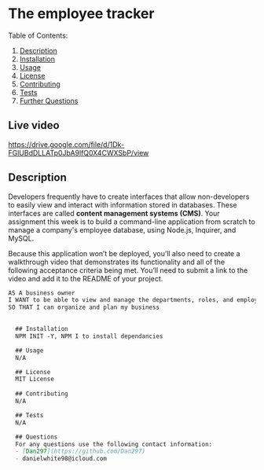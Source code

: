  # The employee tracker

  Table of Contents:
  1. [Description](#Description)
  2. [Installation](#Installation)
  3. [Usage](#Usage)
  4. [License](#License)
  5. [Contributing](#Contributing)
  6. [Tests](#Tests)
  7. [Further Questions](#Questions)

 ## Live video 
 
https://drive.google.com/file/d/1Dk-FGlUBdDLLATp0JbA9lfQ0X4CWXSbP/view 

  ## Description 

 Developers frequently have to create interfaces that allow non-developers to easily view and interact with information stored in databases. These interfaces are called **content management systems (CMS)**. Your assignment this week is to build a command-line application from scratch to manage a company's employee database, using Node.js, Inquirer, and MySQL.

Because this application won’t be deployed, you’ll also need to create a walkthrough video that demonstrates its functionality and all of the following acceptance criteria being met. You’ll need to submit a link to the video and add it to the README of your project.

```md
AS A business owner
I WANT to be able to view and manage the departments, roles, and employees in my company
SO THAT I can organize and plan my business
  

  ## Installation
  NPM INIT -Y, NPM I to install dependancies

  ## Usage
  N/A

  ## License
  MIT License
  
  ## Contributing
  N/A

  ## Tests
  N/A

  ## Questions
  For any questions use the following contact information:
  - [Dan297](https://github.com/Dan297)
  - danielwhite98@icloud.com
